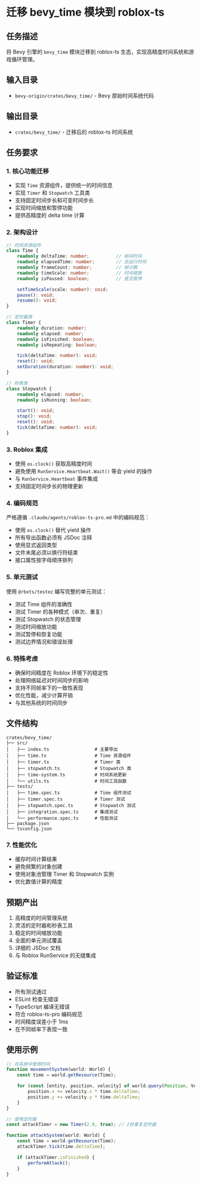 # 迁移 bevy_time 模块到 roblox-ts

## 任务描述

将 Bevy 引擎的 `bevy_time` 模块迁移到 roblox-ts 生态，实现高精度时间系统和游戏循环管理。

## 输入目录
- `bevy-origin/crates/bevy_time/` - Bevy 原始时间系统代码

## 输出目录
- `crates/bevy_time/` - 迁移后的 roblox-ts 时间系统

## 任务要求

### 1. 核心功能迁移
- 实现 `Time` 资源组件，提供统一的时间信息
- 实现 `Timer` 和 `Stopwatch` 工具类
- 支持固定时间步长和可变时间步长
- 实现时间缩放和暂停功能
- 提供高精度的 delta time 计算

### 2. 架构设计
```typescript
// 时间资源组件
class Time {
    readonly deltaTime: number;          // 帧间时间
    readonly elapsedTime: number;        // 总运行时间
    readonly frameCount: number;         // 帧计数
    readonly timeScale: number;          // 时间缩放
    readonly isPaused: boolean;          // 是否暂停

    setTimeScale(scale: number): void;
    pause(): void;
    resume(): void;
}

// 定时器类
class Timer {
    readonly duration: number;
    readonly elapsed: number;
    readonly isFinished: boolean;
    readonly isRepeating: boolean;

    tick(deltaTime: number): void;
    reset(): void;
    setDuration(duration: number): void;
}

// 秒表类
class Stopwatch {
    readonly elapsed: number;
    readonly isRunning: boolean;

    start(): void;
    stop(): void;
    reset(): void;
    tick(deltaTime: number): void;
}
```

### 3. Roblox 集成
- 使用 `os.clock()` 获取高精度时间
- 避免使用 `RunService.Heartbeat.Wait()` 等会 yield 的操作
- 与 `RunService.Heartbeat` 事件集成
- 支持固定时间步长的物理更新

### 4. 编码规范
严格遵循 `.claude/agents/roblox-ts-pro.md` 中的编码规范：
- 使用 `os.clock()` 替代 yield 操作
- 所有导出函数必须有 JSDoc 注释
- 使用显式返回类型
- 文件末尾必须以换行符结束
- 接口属性按字母顺序排列

### 5. 单元测试
使用 `@rbxts/testez` 编写完整的单元测试：
- 测试 Time 组件的准确性
- 测试 Timer 的各种模式（单次、重复）
- 测试 Stopwatch 的状态管理
- 测试时间缩放功能
- 测试暂停和恢复功能
- 测试边界情况和错误处理

### 6. 特殊考虑
- 确保时间精度在 Roblox 环境下的稳定性
- 处理网络延迟对时间同步的影响
- 支持不同帧率下的一致性表现
- 优化性能，减少计算开销
- 与其他系统的时间同步

## 文件结构
```
crates/bevy_time/
├── src/
│   ├── index.ts                 # 主要导出
│   ├── time.ts                  # Time 资源组件
│   ├── timer.ts                 # Timer 类
│   ├── stopwatch.ts             # Stopwatch 类
│   ├── time-system.ts           # 时间系统更新
│   └── utils.ts                 # 时间工具函数
├── tests/
│   ├── time.spec.ts             # Time 组件测试
│   ├── timer.spec.ts            # Timer 测试
│   ├── stopwatch.spec.ts        # Stopwatch 测试
│   ├── integration.spec.ts      # 集成测试
│   └── performance.spec.ts      # 性能测试
├── package.json
└── tsconfig.json
```

### 7. 性能优化
- 缓存时间计算结果
- 避免频繁的对象创建
- 使用对象池管理 Timer 和 Stopwatch 实例
- 优化数值计算的精度

## 预期产出
1. 高精度的时间管理系统
2. 灵活的定时器和秒表工具
3. 稳定的时间缩放功能
4. 全面的单元测试覆盖
5. 详细的 JSDoc 文档
6. 与 Roblox RunService 的无缝集成

## 验证标准
- 所有测试通过
- ESLint 检查无错误
- TypeScript 编译无错误
- 符合 roblox-ts-pro 编码规范
- 时间精度误差小于 1ms
- 在不同帧率下表现一致

## 使用示例
```typescript
// 在系统中使用时间
function movementSystem(world: World) {
    const time = world.getResource(Time);

    for (const [entity, position, velocity] of world.query(Position, Velocity)) {
        position.x += velocity.x * time.deltaTime;
        position.y += velocity.y * time.deltaTime;
    }
}

// 使用定时器
const attackTimer = new Timer(2.0, true); // 2秒重复定时器

function attackSystem(world: World) {
    const time = world.getResource(Time);
    attackTimer.tick(time.deltaTime);

    if (attackTimer.isFinished) {
        performAttack();
    }
}
```